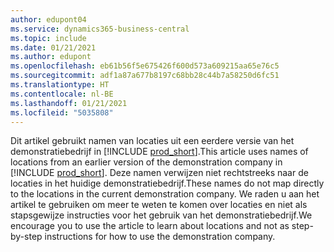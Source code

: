 ```yaml
---
author: edupont04
ms.service: dynamics365-business-central
ms.topic: include
ms.date: 01/21/2021
ms.author: edupont
ms.openlocfilehash: eb61b56f5e675426f600d573a609215aa65e76c5
ms.sourcegitcommit: adf1a87a677b8197c68bb28c44b7a58250d6fc51
ms.translationtype: HT
ms.contentlocale: nl-BE
ms.lasthandoff: 01/21/2021
ms.locfileid: "5035808"
---
```

<span data-ttu-id="f6a99-101">Dit artikel gebruikt namen van locaties uit een eerdere versie van het demonstratiebedrijf in [!INCLUDE [prod_short](prod_short.md)].</span><span class="sxs-lookup"><span data-stu-id="f6a99-101">This article uses names of locations from an earlier version of the demonstration company in [!INCLUDE [prod_short](prod_short.md)].</span></span> <span data-ttu-id="f6a99-102">Deze namen verwijzen niet rechtstreeks naar de locaties in het huidige demonstratiebedrijf.</span><span class="sxs-lookup"><span data-stu-id="f6a99-102">These names do not map directly to the locations in the current demonstration company.</span></span> <span data-ttu-id="f6a99-103">We raden u aan het artikel te gebruiken om meer te weten te komen over locaties en niet als stapsgewijze instructies voor het gebruik van het demonstratiebedrijf.</span><span class="sxs-lookup"><span data-stu-id="f6a99-103">We encourage you to use the article to learn about locations and not as step-by-step instructions for how to use the demonstration company.</span></span>